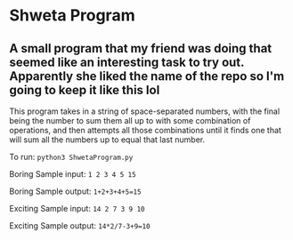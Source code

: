 # Shweta Program
## A small program that my friend was doing that seemed like an interesting task to try out. Apparently she liked the name of the repo so I'm going to keep it like this lol

This program takes in a string of space-separated numbers, with the final being the number to sum them all up to with some combination of operations, and then attempts all those combinations until it finds one that will sum all the numbers up to equal that last number.

To run: `python3 ShwetaProgram.py`

Boring Sample input: `1 2 3 4 5 15`

Boring Sample output: `1+2+3+4+5=15`

Exciting Sample input: `14 2 7 3 9 10`

Exciting Sample output: `14*2/7-3+9=10`

